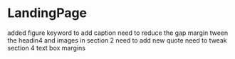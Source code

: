 # LandingPage

added figure keyword to add caption
need to reduce the gap margin tween the headin4 and images in section 2
need to add new quote
need to tweak section 4 text box margins